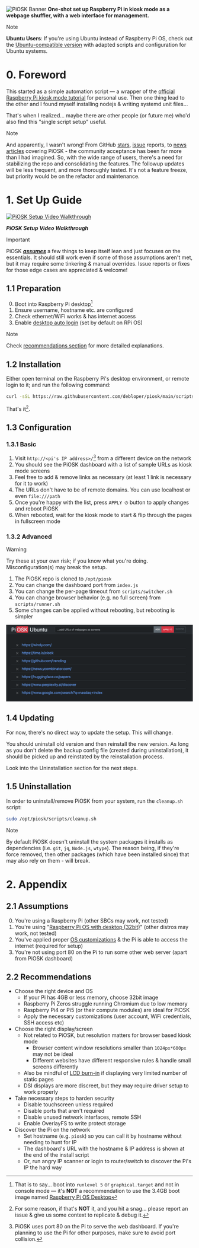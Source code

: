 ![PiOSK Banner](assets/banner.png)
**One-shot set up Raspberry Pi in kiosk mode as a webpage shuffler, with a web interface for management.**

> [!NOTE]  
> **Ubuntu Users**: If you're using Ubuntu instead of Raspberry Pi OS, check out the [Ubuntu-compatible version](README-UBUNTU.md) with adapted scripts and configuration for Ubuntu systems.

# 0. Foreword

This started as a simple automation script &mdash; a wrapper of the [official Raspberry Pi kiosk mode tutorial](https://www.raspberrypi.com/tutorials/how-to-use-a-raspberry-pi-in-kiosk-mode/) for personal use. Then one thing lead to the other and I found myself installing nodejs & writing systemd unit files...

That's when I realized... maybe there are other people (or future me) who'd also find this "single script setup" useful.

> [!NOTE]  
> And apparently, I wasn't wrong! From GitHub [stars](https://github.com/debloper/piosk/stargazers), [issue](https://github.com/debloper/piosk/issues) reports, to [news articles](https://www.hackster.io/news/fe890d007c32) covering PiOSK - the community acceptance has been far more than I had imagined. So, with the wide range of users, there's a need for stabilizing the repo and consolidating the features. The followup updates will be less frequent, and more thoroughly tested. It's not a feature freeze, but priority would be on the refactor and maintenance.


# 1. Set Up Guide

[![PiOSK Setup Video Walkthrough](https://img.youtube.com/vi/CrQjc6P-g1A/maxresdefault.jpg)](https://youtu.be/CrQjc6P-g1A)

***PiOSK Setup Video Walkthrough***

> [!IMPORTANT]  
> PiOSK ***[assumes](#21-assumptions)*** a few things to keep itself lean and just focuses on the essentials. It should still work even if some of those assumptions aren't met, but it may require some tinkering & manual overrides. Issue reports or fixes for those edge cases are appreciated & welcome!


## 1.1 Preparation

0. Boot into Raspberry Pi desktop[^1]
1. Ensure username, hostname etc. are configured
2. Check ethernet/WiFi works & has internet access
3. Enable [desktop auto login](https://www.raspberrypi.com/documentation/computers/configuration.html#boot-options) (set by default on RPi OS)

[^1]: That is to say... boot into `runlevel 5` or `graphical.target` and not in console mode &mdash; it's **NOT** a recommendation to use the 3.4GB boot image named [Raspberry Pi OS Desktop](https://www.raspberrypi.com/software/operating-systems/#raspberry-pi-desktop)

> [!NOTE]  
> Check [recommendations section](#22-recommendations) for more detailed explanations.


## 1.2 Installation

Either open terminal on the Raspberry Pi's desktop environment, or remote login to it; and run the following command:

```bash
curl -sSL https://raw.githubusercontent.com/debloper/piosk/main/scripts/setup.sh | sudo bash -
```

That's it[^2].

[^2]: For some reason, if that's **NOT** it, and you hit a snag... please report an issue & give us some context to replicate & debug it.

## 1.3 Configuration

### 1.3.1 Basic

1. Visit `http://<pi's IP address>/`[^3] from a different device on the network
2. You should see the PiOSK dashboard with a list of sample URLs as kiosk mode screens
3. Feel free to add & remove links as necessary (at least 1 link is necessary for it to work)
4. The URLs don't have to be of remote domains. You can use localhost or even `file:///path`
5. Once you're happy with the list, press `APPLY ⏻` button to apply changes and reboot PiOSK
6. When rebooted, wait for the kiosk mode to start & flip through the pages in fullscreen mode


### 1.3.2 Advanced

> [!WARNING]  
> Try these at your own risk; if you know what you're doing. Misconfiguration(s) may break the setup.

1. The PiOSK repo is cloned to `/opt/piosk`
2. You can change the dashboard port from `index.js`
3. You can change the per-page timeout from `scripts/switcher.sh`
4. You can change browser behavior (e.g. no full screen) from `scripts/runner.sh`
5. Some changes can be applied without rebooting, but rebooting is simpler

[^3]: PiOSK uses port 80 on the Pi to serve the web dashboard. If you're planning to use the Pi for other purposes, make sure to avoid port collision.

![PiOSK Dashboard Web GUI](assets/dashboard.png)

## 1.4 Updating

For now, there's no direct way to update the setup. This will change.

You should uninstall old version and then reinstall the new version. As long as you don't delete the backup config file (created during uninstallation), it should be picked up and reinstated by the reinstallation process.

Look into the Uninstallation section for the next steps.


## 1.5 Uninstallation

In order to uninstall/remove PiOSK from your system, run the `cleanup.sh` script:

```bash
sudo /opt/piosk/scripts/cleanup.sh
```

> [!NOTE]  
> By default PiOSK doesn't uninstall the system packages it installs as dependencies (i.e. `git`, `jq`, `Node.js`, `wtype`). The reason being, if they're force removed, then other packages (which have been installed since) that may also rely on them - will break.

# 2. Appendix

## 2.1 Assumptions

0. You're using a Raspberry Pi (other SBCs may work, not tested)
1. You're using "[Raspberry Pi OS with desktop (32bit)](https://www.raspberrypi.com/software/operating-systems/#raspberry-pi-os-32-bit)" (other distros may work, not tested)
2. You've applied proper [OS customizations](https://www.raspberrypi.com/documentation/computers/getting-started.html#advanced-options) & the Pi is able to access the internet (required for setup)
3. You're not using port 80 on the Pi to run some other web server (apart from PiOSK dashboard)

## 2.2 Recommendations

- Choose the right device and OS
  - If your Pi has 4GB or less memory, choose 32bit image
  - Raspberry Pi Zeros struggle running Chromium due to low memory
  - Raspberry Pi4 or Pi5 (or their compute modules) are ideal for PiOSK
  - Apply the necessary customizations (user account, WiFi credentials, SSH access etc)
- Choose the right display/screen
  - Not related to PiOSK, but resolution matters for browser based kiosk mode
    - Browser content window resolutions smaller than `1024px*600px` may not be ideal
    - Different websites have different responsive rules & handle small screens differently
  - Also be mindful of [LCD burn-in](https://en.wikipedia.org/wiki/Screen_burn-in) if displaying very limited number of static pages
  - DSI displays are more discreet, but they may require driver setup to work properly
- Take necessary steps to harden security
    - Disable touchscreen unless required
    - Disable ports that aren't required
    - Disable unused network interfaces, remote SSH
    - Enable OverlayFS to write protect storage
- Discover the Pi on the network
    - Set hostname (e.g. `piosk`) so you can call it by hostname without needing to hunt for IP
    - The dashboard's URL with the hostname & IP address is shown at the end of the install script
    - Or, run angry IP scanner or login to router/switch to discover the Pi's IP the hard way

